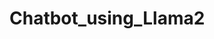 # Chatbot_using_Llama2
<a target="_blank" href= https://github-readme-medium-recent-article.vercel.app/medium/@soumyadeepdas295/building-a-chatgpt-like-system-with-llama-2-in-an-hour-2e434f435461>

